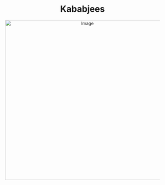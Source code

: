<h1 align="center">Kababjees</h1>
<p align="center">
  <img src="https://cloud.symits.com/~symbioshostcpane/beta/kababjees-3/images/logo3.png" alt="Image" style="width: 520px; display: block; margin: 0 auto;" />
</p>
